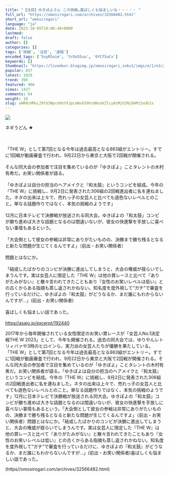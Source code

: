 ```yaml
---
title: "【注目】ゆきぽよさん この挑戦…喜ばしくも悩ましいな・・・・・ "
full_url: "https://omosirogari.com/archives/32566482.html"
short_url: "omosirogari"
language: "ja"
date: 2023-10-05T19:00:48+0900
lastmod: 
draft: false
author: []
categories: []
tags: ['挑戦', '注目', '速報']
encoded_tags: ['5oyR5oim', '5rOo55uu', '6YCf5aCx']
keywords: []
thumbnail: "https://livedoor.blogimg.jp/omosirogari_soku1/imgs/e/1/e1c203ec.jpg"
popular: 857
latest: 1829
trend: 399
featured: 906
views: 1427
comments: 64
weight: 10
slug: aHR0cHMvL29tb3Npcm9nYXJpLmNvbS9hcmNoaXZlcy8zMjU2NjQ4Mi5odG1s
---
```


![](https://livedoor.blogimg.jp/omosirogari_soku1/imgs/e/1/e1c203ec.jpg)

<div><p>ネギうどん ★ </p><br> <br> 「THE W」として第7回となる今年は過去最高となる863組がエントリー。すでに1回戦が動画審査で行われ、9月22日から東京と大阪で2回戦が開催される。 <br> <br> そんな同大会の参加者で注目を集めているのが「ゆきぽよ」ことタレントの木村有希だ。お笑い関係者が語る。 <br> <br> 「ゆきぽよは自分の担当のヘアメイクと『和太鼓』というコンビを結成。今年の『THE W』に挑戦し、9月2日に発表された306組の2回戦進出者に名を連ねました。ネタの出来は上々で、売れっ子の女芸人と比べても遜色ないレベルとのこと。単なる話題作りではなく、本気の挑戦のようです」 <br> <br> 12月に日本テレビで決勝戦が放送される同大会。ゆきぽよの「和太鼓」コンビが勝ち進めば大きな話題となるのは間違いないが、彼女の快進撃を手放しに喜べない事情もあるという。 <br> <br> 「大会側として彼女の参戦は非常にありがたいものの、決勝まで勝ち残るとなると新たな問題が生じてくるんですよ」（前出・お笑い関係者） <br> <br> 問題とはなにか。 <br> <br> 「結成したばかりのコンビが決勝に進出してしまうと、大会の権威が揺らいでしまうんです。実は女芸人に限定した『THE W』は他の賞レースと比べて『ありがたみがない』と散々言われてきたこともあり『女性のお笑いレベルは低い』との古くからある指摘も蒸し返されかねない。知名度を度外視して“ガチ”で審査を行っているだけに、ゆきぽよの『和太鼓』がどうなるか、まだ誰にもわからないんですが…」(前出・お笑い関係者) <br> <br> 喜ばしくも悩ましい話であった。 <br> <br> <a target='_blank' href='https//asajo.jp/excerpt/192440'>https//asajo.jp/excerpt/192440</a> <p>2017年から毎年開催されている女性限定のお笑い賞レースが「女芸人No.1決定戦THE W 2023」として、今年も開催される。過去の同大会では、ゆりやんレトリィバァや3時のヒロインら、実力派の女芸人たちが優勝を果たしている。「THE W」として第7回となる今年は過去最高となる863組がエントリー。すでに1回戦が動画審査で行われ、9月22日から東京と大阪で2回戦が開催される。そんな同大会の参加者で注目を集めているのが「ゆきぽよ」ことタレントの木村有希だ。お笑い関係者が語る。「ゆきぽよは自分の担当のヘアメイクと『和太鼓』というコンビを結成。今年の『THE W』に挑戦し、9月2日に発表された306組の2回戦進出者に名を連ねました。ネタの出来は上々で、売れっ子の女芸人と比べても遜色ないレベルとのこと。単なる話題作りではなく、本気の挑戦のようです」12月に日本テレビで決勝戦が放送される同大会。ゆきぽよの「和太鼓」コンビが勝ち進めば大きな話題となるのは間違いないが、彼女の快進撃を手放しに喜べない事情もあるという。「大会側として彼女の参戦は非常にありがたいものの、決勝まで勝ち残るとなると新たな問題が生じてくるんですよ」（前出・お笑い関係者）問題とはなにか。「結成したばかりのコンビが決勝に進出してしまうと、大会の権威が揺らいでしまうんです。実は女芸人に限定した『THE W』は他の賞レースと比べて『ありがたみがない』と散々言われてきたこともあり『女性のお笑いレベルは低い』との古くからある指摘も蒸し返されかねない。知名度を度外視して“ガチ”で審査を行っているだけに、ゆきぽよの『和太鼓』がどうなるか、まだ誰にもわからないんですが…」(前出・お笑い関係者)喜ばしくも悩ましい話であった。</p></div>

(https//omosirogari.com/archives/32566482.html)
